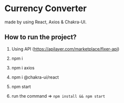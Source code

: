 # Currency Converter

made by using React, Axios & Chakra-UI. 

## How to run the project?

1. Using API (https://apilayer.com/marketplace/fixer-api)
2. npm i
3. npm i axios
4. npm i @chakra-ui/react
5. npm start

6. run the command => `npm install && npm start`
